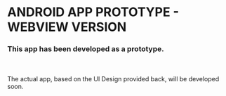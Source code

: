 # ANDROID APP PROTOTYPE - WEBVIEW VERSION 

### This app has been developed as a prototype. 
<br><br>
The actual app, based on the UI Design provided back, will be developed soon.
